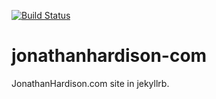 [![Build Status](https://travis-ci.org/jmhardison/jonathanhardison-com.svg)](https://travis-ci.org/jmhardison/jonathanhardison-com)

# jonathanhardison-com
JonathanHardison.com site in jekyllrb.
